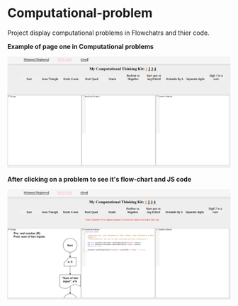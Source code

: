# Computational-problem
Project display computational problems in Flowchatrs and thier code.

**Example of page one in Computational problems**

![Example](/images/websit_page_2.png)

**After clicking on a problem to see it's flow-chart and JS code**

![Example](/images/websit_page_2_click.png)
